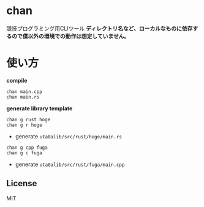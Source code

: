 # chan
競技プログラミング用CLIツール
**ディレクトリ名など、ローカルなものに依存するので僕以外の環境での動作は想定していません。**

# 使い方
**compile**
```
chan main.cpp
chan main.rs
```
**generate library template**
```
chan g rust hoge
chan g r hoge
```
- generate `uta8alib/src/rust/hoge/main.rs`
```
chan g cpp fuga
chan g c fuga
```
- generate `uta8alib/src/rust/fuga/main.cpp`

## License
MIT